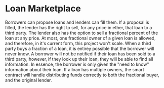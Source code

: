# Loan Marketplace
Borrowers can propose loans and lenders can fill them. If a proposal is filled, the lender has the right to sell, for any price in ether, that loan to a third party. The lender also has the option to sell a fractional percent of the loan at any price. At most, one fractional owner of a given loan is allowed, and therefore, in it's current form, this project won't scale. When a third party buys a fraction of a loan, it is entirey possible that the borrower will never know. A borrower will not be notified if their loan has been sold to a third party, however, if they look up their loan, they will be able to find all information. In essence, the borrower is only given the "need to know" information about their loan. If a loan has multiple owners, the smart contract will handle distributing funds correctly to both the fractional buyer, and the original lender.
